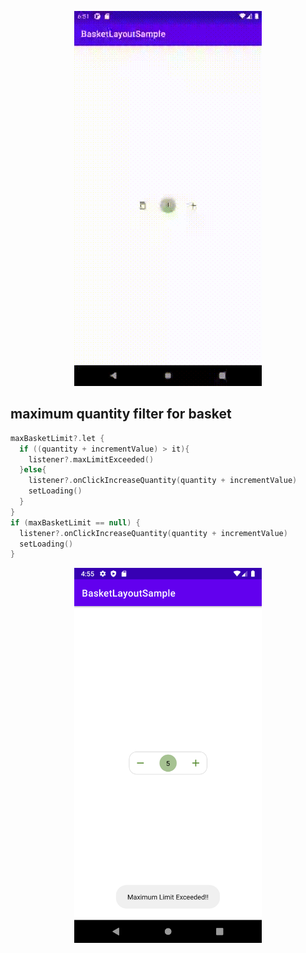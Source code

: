<p align="center">
  <img src="https://github.com/ayhanunal/BasketLayout/blob/master/art/basketlayout-wip.gif" width=300 height=600>
</p>

## maximum quantity filter for basket

```kotlin
maxBasketLimit?.let {
  if ((quantity + incrementValue) > it){
    listener?.maxLimitExceeded()
  }else{
    listener?.onClickIncreaseQuantity(quantity + incrementValue)
    setLoading()
  }
}
if (maxBasketLimit == null) {
  listener?.onClickIncreaseQuantity(quantity + incrementValue)
  setLoading()
}
```
<p align="center">
  <img src="https://github.com/ayhanunal/BasketLayout/blob/master/art/max_limit_alert.png" width=300 height=600>
</p>
